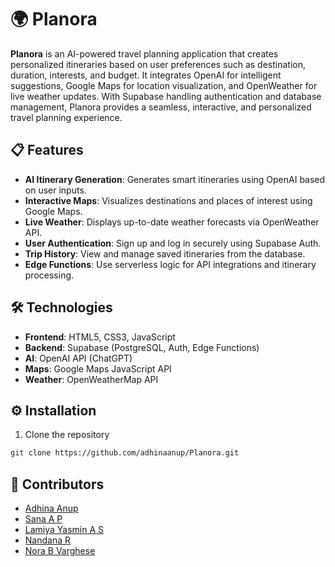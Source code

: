 # 🌍 Planora

**Planora** is an AI-powered travel planning application that creates personalized itineraries based on user preferences such as destination, duration, interests, and budget. It integrates OpenAI for intelligent suggestions, Google Maps for location visualization, and OpenWeather for live weather updates. With Supabase handling authentication and database management, Planora provides a seamless, interactive, and personalized travel planning experience.

## 📋 Features

- **AI Itinerary Generation**: Generates smart itineraries using OpenAI based on user inputs.
- **Interactive Maps**: Visualizes destinations and places of interest using Google Maps.
- **Live Weather**: Displays up-to-date weather forecasts via OpenWeather API.
- **User Authentication**: Sign up and log in securely using Supabase Auth.
- **Trip History**: View and manage saved itineraries from the database.
- **Edge Functions**: Use serverless logic for API integrations and itinerary processing.


## 🛠️ Technologies

- **Frontend**: HTML5, CSS3, JavaScript
- **Backend**: Supabase (PostgreSQL, Auth, Edge Functions)
- **AI**: OpenAI API (ChatGPT)
- **Maps**: Google Maps JavaScript API
- **Weather**: OpenWeatherMap API

## ⚙️ Installation

1. Clone the repository
```bash
git clone https://github.com/adhinaanup/Planora.git
```
## 👥 Contributors

- [Adhina Anup](https://github.com/adhinaanup)
- [Sana A P](https://github.com/sana-a-p)
- [Lamiya Yasmin A S](https://github.com/LAMIYA16)
- [Nandana R](https://github.com/NANDANAR22)
- [Nora B Varghese](https://github.com/this-is-nbv)

